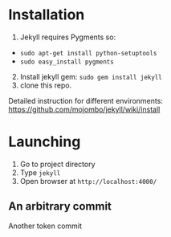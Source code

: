 # Installation

1. Jekyll requires Pygments so:
  * `sudo apt-get install python-setuptools`
  * `sudo easy_install pygments`
2. Install jekyll gem: `sudo gem install jekyll`
3. clone this repo.

Detailed instruction for different environments: https://github.com/mojombo/jekyll/wiki/install

# Launching

1. Go to project directory
2. Type `jekyll`
3. Open browser at `http://localhost:4000/`

## An arbitrary commit

Another token commit
